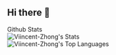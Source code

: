 ## Hi there 👋

Github Stats  
![Viincent-Zhong's Stats](https://github-readme-stats.vercel.app/api?username=Viincent-Zhong&theme=radical&show_icons=true&hide_border=true&count_private=true)  
![Viincent-Zhong's Top Languages](https://github-readme-stats.vercel.app/api/top-langs/?username=Viincent-Zhong&theme=radical&show_icons=true&hide_border=true&layout=compact)  


